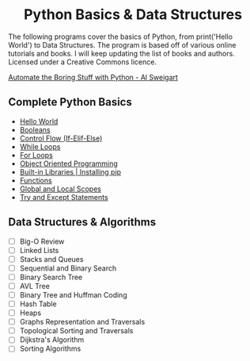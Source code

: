<h1 align="center">Python Basics & Data Structures</h1>

The following programs cover the basics of Python, from print('Hello World') to Data Structures.
The program is  based off of  various online tutorials and books. I will keep updating 
the list of books and authors. Licensed under a Creative Commons licence.

[Automate the Boring Stuff with Python - Al Sweigart](http://automatetheboringstuff.com/)
## Complete Python Basics
* [Hello World](https://github.com/loej/Python-DataStructures/blob/master/Complete%20Python%20Basics/basics-HelloWorld.py)
* [Booleans](https://github.com/loej/Python-DataStructures/blob/master/Complete%20Python%20Basics/boolean.py) 
* [Control Flow (If-Elif-Else)](https://github.com/loej/Python-DataStructures/blob/master/Complete%20Python%20Basics/if-ifelse-statements.py)
* [While Loops](https://github.com/loej/Python-DataStructures/blob/master/Complete%20Python%20Basics/while-loops.py)
* [For Loops](https://github.com/loej/Python-DataStructures/blob/master/Complete%20Python%20Basics/for-loops.py)
* [Object Oriented Programming](https://github.com/loej/Python-DataStructures/blob/master/Complete%20Python%20Basics/OOP.py)
* [Built-in Libraries | Installing pip ](https://github.com/loej/Python-DataStructures/blob/master/Complete%20Python%20Basics/built-in.py)
* [Functions](https://github.com/loej/Python-DataStructures/blob/master/Complete%20Python%20Basics/functions.py)
* [Global and Local Scopes](https://github.com/loej/Python-DataStructures/blob/master/Complete%20Python%20Basics/Global-Local-Scope.py)
* [Try and Except Statements](https://github.com/loej/Python-DataStructures/blob/master/Complete%20Python%20Basics/Global-Local-Scope.py)

## Data Structures & Algorithms 
- [ ] Big-O Review 
- [ ] Linked Lists 
- [ ] Stacks and Queues 
- [ ] Sequential and Binary Search
- [ ] Binary Search Tree
- [ ] AVL Tree 
- [ ] Binary Tree and Huffman Coding 
- [ ] Hash Table 
- [ ] Heaps
- [ ] Graphs Representation and Traversals
- [ ] Topological Sorting and Traversals
- [ ] Dijkstra's Algorithm
- [ ] Sorting Algorithms 
